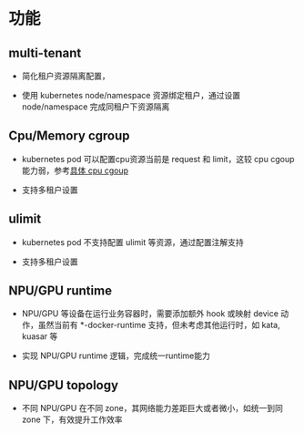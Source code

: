 
# 功能

## multi-tenant

- 简化租户资源隔离配置，

- 使用 kubernetes node/namespace 资源绑定租户，通过设置 node/namespace 完成同租户下资源隔离


## Cpu/Memory cgroup

- kubernetes pod 可以配置cpu资源当前是  request 和 limit，这较 cpu cgoup 能力弱，参考[具体 cpu cgoup](https://www.kernel.org/doc/Documentation/cgroup-v1/)

- 支持多租户设置

## ulimit

- kubernetes pod 不支持配置 ulimit 等资源，通过配置注解支持

- 支持多租户设置

## NPU/GPU runtime 

- NPU/GPU 等设备在运行业务容器时，需要添加额外 hook 或映射 device 动作，虽然当前有 *-docker-runtime 支持，但未考虑其他运行时，如 kata, kuasar 等

- 实现 NPU/GPU runtime 逻辑，完成统一runtime能力

## NPU/GPU topology 

- 不同 NPU/GPU 在不同 zone，其网络能力差距巨大或者微小，如统一到同 zone 下，有效提升工作效率
